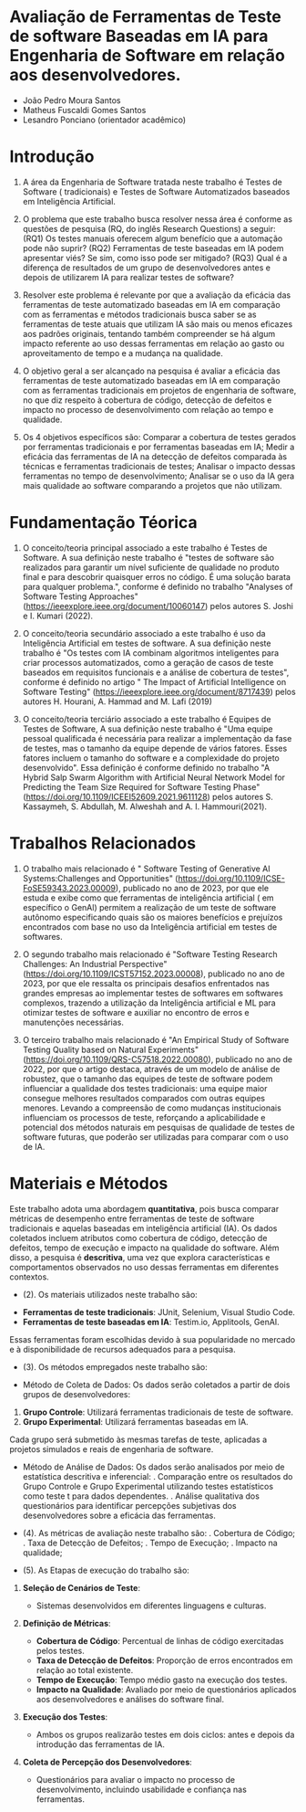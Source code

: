 # Avaliação de Ferramentas de Teste de software Baseadas em IA para Engenharia de Software em relação aos desenvolvedores.

* João Pedro Moura Santos
* Matheus Fuscaldi Gomes Santos
* Lesandro Ponciano (orientador acadêmico)

# Introdução

1. A área da Engenharia de Software tratada neste trabalho é Testes de Software ( tradicionais) e Testes de Software Automatizados baseados em Inteligência Artificial.

2. O problema que este trabalho busca resolver nessa área é conforme as questões de pesquisa (RQ, do inglês Research Questions) a seguir: (RQ1) Os testes manuais oferecem algum benefício que a automação pode não suprir? (RQ2) Ferramentas de teste baseadas em IA podem apresentar viés? Se sim, como isso pode ser mitigado? (RQ3) Qual é a diferença de resultados de um grupo de desenvolvedores antes e depois de utilizarem IA para realizar testes de software?

3. Resolver este problema é relevante por que a avaliação da eficácia das ferramentas de teste automatizado baseadas em IA em comparação com as ferramentas e métodos tradicionais busca saber se as ferramentas de teste atuais que utilizam IA são mais ou menos eficazes aos padrões originais, tentando também compreender se há algum impacto referente ao uso dessas ferramentas em relação ao gasto ou aproveitamento de tempo e a mudança na qualidade. 

4. O objetivo geral a ser alcançado na pesquisa é avaliar a eficácia das ferramentas de teste automatizado baseadas em IA em comparação com as ferramentas tradicionais em projetos de engenharia de software, no que diz respeito à cobertura de código, detecção de defeitos e impacto no processo de desenvolvimento com relação ao tempo e qualidade.

5. Os 4 objetivos específicos são: Comparar a cobertura de testes gerados por ferramentas tradicionais e por ferramentas baseadas em IA;
Medir a eficácia das ferramentas de IA na detecção de defeitos comparada às técnicas e ferramentas tradicionais de testes;
Analisar o impacto dessas ferramentas no tempo de desenvolvimento;
Analisar se o uso da IA gera mais qualidade ao software comparando a projetos que não utilizam.

# Fundamentação Téorica


1. O conceito/teoria principal associado a este trabalho é Testes de Software. A sua definição neste trabalho é "testes de software são realizados para garantir um nível suficiente de qualidade no produto final e para descobrir quaisquer erros no código. É uma solução barata para qualquer problema.", conforme é definido no trabalho "Analyses of Software Testing Approaches" (https://ieeexplore.ieee.org/document/10060147) pelos autores S. Joshi e I. Kumari (2022).
    
2. O conceito/teoria secundário associado a este trabalho é uso da Inteligência Artificial em testes de software. A sua definição neste trabalho é "Os testes com IA combinam algoritmos inteligentes para criar processos automatizados, como a geração de casos de teste baseados em requisitos funcionais e a análise de cobertura de testes", conforme é definido no artigo " The Impact of Artificial Intelligence on Software Testing" (https://ieeexplore.ieee.org/document/8717439) pelos autores H. Hourani, A. Hammad and M. Lafi (2019)
   
3. O conceito/teoria terciário associado a este trabalho é Equipes de Testes de Software, A sua definição neste trabalho é "Uma equipe pessoal qualificada é necessária para realizar a implementação da fase de testes, mas o tamanho da equipe depende de vários fatores. Esses fatores incluem o tamanho do software e a complexidade do projeto desenvolvido". Essa definição é conforme definido no trabalho "A Hybrid Salp Swarm Algorithm with Artificial Neural Network Model for Predicting the Team Size Required for Software Testing Phase" (https://doi.org/10.1109/ICEEI52609.2021.9611128) pelos autores S. Kassaymeh, S. Abdullah, M. Alweshah and A. I. Hammouri(2021).



# Trabalhos Relacionados

1. O trabalho mais relacionado é " Software Testing of Generative AI Systems:Challenges and Opportunities" (https://doi.org/10.1109/ICSE-FoSE59343.2023.00009), publicado no ano de 2023, por que ele estuda e exibe como que ferramentas de inteligência artificial ( em específico o GenAl) permitem a realização de um teste de software autônomo especificando quais são os maiores benefícios e prejuízos encontrados com base no uso da Inteligência artificial em testes de softwares.

3. O segundo trabalho mais relacionado é "Software Testing Research Challenges: An Industrial Perspective" (https://doi.org/10.1109/ICST57152.2023.00008), publicado no ano de 2023, por que ele ressalta os principais desafios enfrentados nas grandes empresas ao implementar testes de softwares em softwares complexos, trazendo a utilização da Inteligência artificial e ML para otimizar testes de software e auxiliar no encontro de erros e manutenções necessárias.

4. O terceiro trabalho mais relacionado é "An Empirical Study of Software Testing Quality based on Natural Experiments" (https://doi.org/10.1109/QRS-C57518.2022.00080), publicado no ano de 2022,  por que o artigo destaca, através de um modelo de análise de robustez, que o tamanho das equipes de teste de software podem influenciar a qualidade dos testes tradicionais: uma equipe maior consegue melhores resultados comparados com outras equipes menores. Levando a compreensão de como mudanças institucionais influenciam os processos de teste, reforçando a aplicabilidade e potencial dos métodos naturais em pesquisas de qualidade de testes de software futuras, que poderão ser utilizadas para comparar com o uso de IA.

   
# Materiais e Métodos

Este trabalho adota uma abordagem **quantitativa**, pois busca comparar métricas de desempenho entre ferramentas de teste de software tradicionais e aquelas baseadas em inteligência artificial (IA). Os dados coletados incluem atributos como cobertura de código, detecção de defeitos, tempo de execução e impacto na qualidade do software. Além disso, a pesquisa é **descritiva**, uma vez que explora características e comportamentos observados no uso dessas ferramentas em diferentes contextos.


* (2). Os materiais utilizados neste trabalho são:

- **Ferramentas de teste tradicionais**: JUnit, Selenium, Visual Studio Code.
- **Ferramentas de teste baseadas em IA**: Testim.io, Applitools, GenAI.

Essas ferramentas foram escolhidas devido à sua popularidade no mercado e à disponibilidade de recursos adequados para a pesquisa.

* (3). Os métodos empregados neste trabalho são:

- Método de Coleta de Dados:
Os dados serão coletados a partir de dois grupos de desenvolvedores: 

1. **Grupo Controle**: Utilizará ferramentas tradicionais de teste de software.
2. **Grupo Experimental**: Utilizará ferramentas baseadas em IA.

Cada grupo será submetido às mesmas tarefas de teste, aplicadas a projetos simulados e reais de engenharia de software. 


- Método de Análise de Dados:
Os dados serão analisados por meio de estatística descritiva e inferencial:
. Comparação entre os resultados do Grupo Controle e Grupo Experimental utilizando testes estatísticos como teste t para dados dependentes.
. Análise qualitativa dos questionários para identificar percepções subjetivas dos desenvolvedores sobre a eficácia das ferramentas.


* (4). As métricas de avaliação neste trabalho são:
 . Cobertura de Código;
 . Taxa de Detecção de Defeitos;
 . Tempo de Execução;
 . Impacto na qualidade;

* (5). As Etapas de execução do trabalho são:
     

1. **Seleção de Cenários de Teste**:
   
   - Sistemas desenvolvidos em diferentes linguagens e culturas.

2. **Definição de Métricas**:
   - **Cobertura de Código**: Percentual de linhas de código exercitadas pelos testes.
   - **Taxa de Detecção de Defeitos**: Proporção de erros encontrados em relação ao total existente.
   - **Tempo de Execução**: Tempo médio gasto na execução dos testes.
   - **Impacto na Qualidade**: Avaliado por meio de questionários aplicados aos desenvolvedores e análises do software final.

3. **Execução dos Testes**:
   - Ambos os grupos realizarão testes em dois ciclos: antes e depois da introdução das ferramentas de IA.

4. **Coleta de Percepção dos Desenvolvedores**:
   - Questionários para avaliar o impacto no processo de desenvolvimento, incluindo usabilidade e confiança nas ferramentas.
 

###


